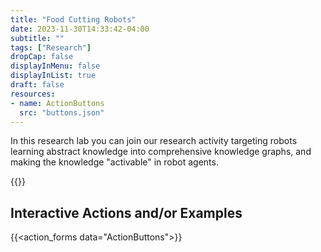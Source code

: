 ```yaml
---
title: "Food Cutting Robots"
date: 2023-11-30T14:33:42-04:00
subtitle: ""
tags: ["Research"]
dropCap: false
displayInMenu: false
displayInList: true
draft: false
resources:
- name: ActionButtons
  src: "buttons.json"
---
```


In this research lab you can join our research activity targeting robots learning abstract knowledge into comprehensive knowledge graphs, and making the knowledge "activable" in robot agents.

<param class="hidde-after-preview">
{{<action_forms data="ActionButtons">}}

<!--more-->


Interactive Actions and/or Examples
---

{{<action_forms data="ActionButtons">}}

</br>

